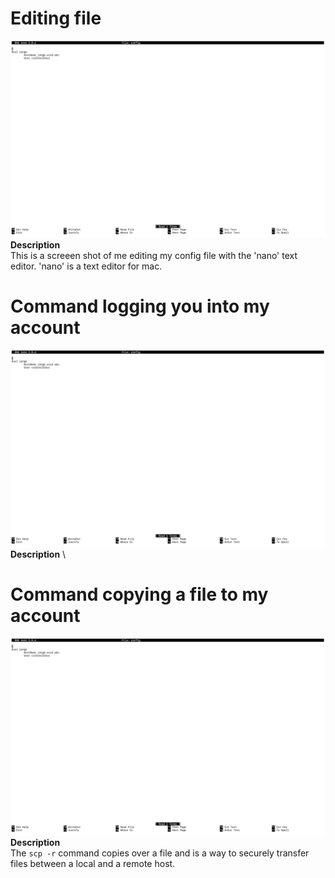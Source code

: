 # Editing file
![Image](StreamLine1.png) \
**Description** \
This is a screeen shot of me editing my config file with the 'nano' text editor. 'nano' is a text editor for mac.
# Command logging you into my account
![Image](StreamLine1.png) \
**Description** \

# Command copying a file to my account
![Image](StreamLine1.png) \
**Description** \
The `scp -r` command copies over a file and is a way to securely transfer files between a local and a remote host.

